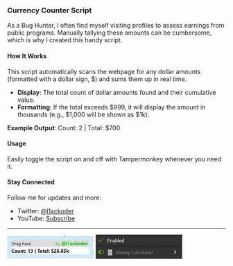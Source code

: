 ### Currency Counter Script

As a Bug Hunter, I often find myself visiting profiles to assess earnings from public programs. Manually tallying these amounts can be cumbersome, which is why I created this handy script.

#### How It Works
This script automatically scans the webpage for any dollar amounts (formatted with a dollar sign, $) and sums them up in real time.

- **Display**: The total count of dollar amounts found and their cumulative value.
- **Formatting**: If the total exceeds $999, it will display the amount in thousands (e.g., $1,000 will be shown as $1k).

**Example Output**:
Count: 2 | Total: $700

#### Usage
Easily toggle the script on and off with Tampermonkey whenever you need it.

#### Stay Connected
Follow me for updates and more:
- Twitter: [@l1ackoder](https://twitter.com/l1ackoder)
- YouTube: [Subscribe](https://www.youtube.com/@l1ackoder?sub_confirmation=1)

---

<img src="https://github.com/l1ackoder/Money-Calculator/blob/main/a.jpg?raw=true"> <img src="https://github.com/l1ackoder/Money-Calculator/blob/main/b.jpg?raw=true">

